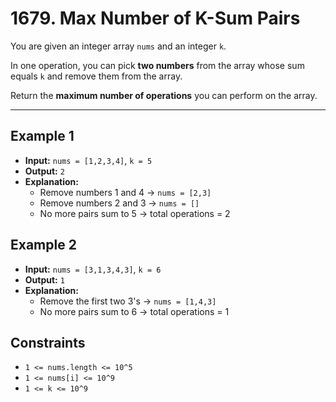 # 1679. Max Number of K-Sum Pairs

You are given an integer array `nums` and an integer `k`.  

In one operation, you can pick **two numbers** from the array whose sum equals `k` and remove them from the array.  

Return the **maximum number of operations** you can perform on the array.

---

## Example 1

- **Input:** `nums = [1,2,3,4]`, `k = 5`  
- **Output:** `2`  
- **Explanation:**  
    - Remove numbers 1 and 4 → `nums = [2,3]`  
    - Remove numbers 2 and 3 → `nums = []`  
    - No more pairs sum to 5 → total operations = 2  

## Example 2

- **Input:** `nums = [3,1,3,4,3]`, `k = 6`  
- **Output:** `1`  
- **Explanation:**  
    - Remove the first two 3's → `nums = [1,4,3]`  
    - No more pairs sum to 6 → total operations = 1  

## Constraints

- `1 <= nums.length <= 10^5`  
- `1 <= nums[i] <= 10^9`  
- `1 <= k <= 10^9`